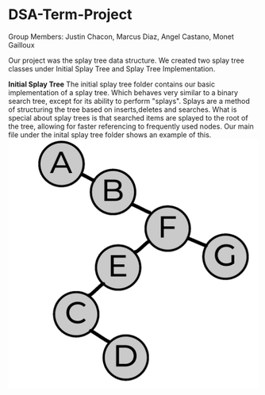 # DSA-Term-Project
Group Members: Justin Chacon, Marcus Diaz, Angel Castano, Monet Gailloux

Our project was the splay tree data structure. We created two splay tree classes under Initial Splay Tree and Splay Tree Implementation.

**Initial Splay Tree**
  The initial splay tree folder contains our basic implementation of a splay tree. Which behaves very similar to a binary search tree, except for its ability to perform "splays". Splays are a method of structuring the tree based on inserts,deletes and searches. What is special about splay trees is that searched items are splayed to the root of the tree, allowing for faster referencing to frequently used nodes. Our main file under the inital splay tree folder shows an example of this.
![Alt text](https://github.com/Jusconn/DSA-Term-Project/blob/main/imgs/Splay_Tree_Search_Animation.gif?raw=true)


